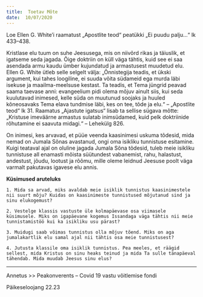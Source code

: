 ```yaml
---
title:  Toetav Mõte
date:  10/07/2020
---
```


Loe Ellen G. White’i raamatust „Apostlite teod“ peatükki „Ei puudu palju…“ lk 433–438.

Kristlase elu tuum on suhe Jeesusega, mis on niivõrd rikas ja täiuslik, et igatseme seda jagada. Õige doktriin on küll väga tähtis, kuid see ei saa asendada armu kaudu ümber kujundatud ja armastusest muudetud elu. Ellen G. White ütleb selle selgelt välja: „Õnnistegija teadis, et ükski argument, kui tahes loogiline, ei suuda võita südameid ega murda läbi isekuse ja maailma-meelsuse kestast. Ta teadis, et Tema jüngrid peavad saama taevase anni: evangeelium pidi olema mõjuv ainult siis, kui seda kuulutavad inimesed, kelle süda on muutunud soojaks ja huuled kõneosavaks Tema elava tundmise läbi, kes on tee, tõde ja elu.“ – „Apostlite teod“ lk 31. Raamatus „Ajastute igatsus“ lisab ta sellise sügava mõtte: „Kristuse imeväärne armastus sulatab inimsüdamed, kuid pelk doktriinide rõhutamine ei saavuta midagi.“ – Lehekülg 826.

On inimesi, kes arvavad, et püüe veenda kaasinimesi uskuma tõdesid, mida nemad on Jumala Sõnas avastanud, ongi oma isikliku tunnistuse esitamine. Kuigi teataval ajal on oluline jagada Jumala Sõna tõdesid, tuleb meie isikliku tunnistuse all enamasti mõista süütundest vabanemist, rahu, halastust, andestust, jõudu, lootust ja rõõmu, mille oleme leidnud Jeesuse poolt väga varmalt pakutavas igavese elu annis.

**Küsimused aruteluks**

`1. Mida sa arvad, miks avaldab meie isiklik tunnistus kaasinimestele nii suurt mõju? Kuidas on kaasinimeste tunnistused mõjutanud sind ja sinu elukogemust?`

`2. Vestelge klassis vastuste üle kolmapäevase osa viimasele küsimusele. Miks on igapäevane kogemus Issandaga väga tähtis nii meie tunnistamistöö kui ka isikliku usu pärast?`

`3. Muidugi saab võimas tunnistus olla mõjuv tõend. Miks on aga jumalakartlik elu samal ajal nii tähtis osa meie tunnistusest?`

`4. Jutusta klassile oma isiklik tunnistus. Pea meeles, et räägid sellest, mida Kristus on sinu heaks teinud ja mida Ta sulle tänapäeval tähendab. Mida muudab Jeesus sinu elus?`

---

Annetus >> Peakonverents – Covid 19 vastu võitlemise fondi  

Päikeseloojang 22.23